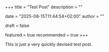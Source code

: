 +++
title = "Test Post"
description = ""

date = "2025-08-15T11:44:54+02:00"
author = ""

draft = false

featured = true
recommended = true
+++

This is just a very quickly devised test post.